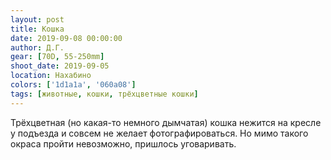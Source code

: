 ```yaml
---
layout: post
title: Кошка
date: 2019-09-08 00:00:00
author: Д.Г.
gear: [70D, 55-250mm]
shoot_date: 2019-09-05
location: Нахабино
colors: ['1d1a1a', '060a08']
tags: [животные, кошки, трёхцветные кошки]
---
```

Трёхцветная (но какая-то немного дымчатая) кошка нежится на кресле у подъезда и совсем не желает фотографироваться. Но мимо такого окраса пройти невозможно, пришлось уговаривать.

